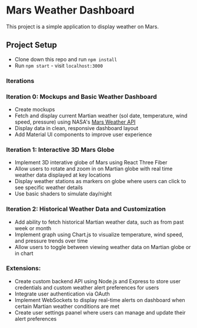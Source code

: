 # Mars Weather Dashboard

This project is a simple application to display weather on Mars.

## Project Setup

  * Clone down this repo and run `npm install`
  * Run `npm start` - visit `localhost:3000`

### Iterations

### Iteration 0: Mockups and Basic Weather Dashboard
  * Create mockups
  * Fetch and display current Martian weather (sol date, temperature, wind speed, pressure) using NASA's [Mars Weather API](https://api.nasa.gov/)
  * Display data in clean, responsive dashboard layout
  * Add Material UI components to improve user experience

### Iteration 1: Interactive 3D Mars Globe
  * Implement 3D interative globe of Mars using React Three Fiber
  * Allow users to rotate and zoom in on Martian globe with real time weather data displayed at key locations
  * Display weather stations as markers on globe where users can click to see specific weather details
  * Use basic shaders to simulate day/night

### Iteration 2: Historical Weather Data and Customization
  * Add ability to fetch historical Martian weather data, such as from past week or month
  * Implement graph using Chart.js to visualize temperature, wind speed, and pressure trends over time
  * Allow users to toggle between viewing weather data on Martian globe or in chart

### Extensions:
  * Create custom backend API using Node.js and Express to store user credentials and custom weather alert preferences for users
  * Integrate user authentication via OAuth
  * Implement WebSockets to display real-time alerts on dashboard when certain Martian weather conditions are met
  * Create user settings paanel where users can manage and update their alert preferences

